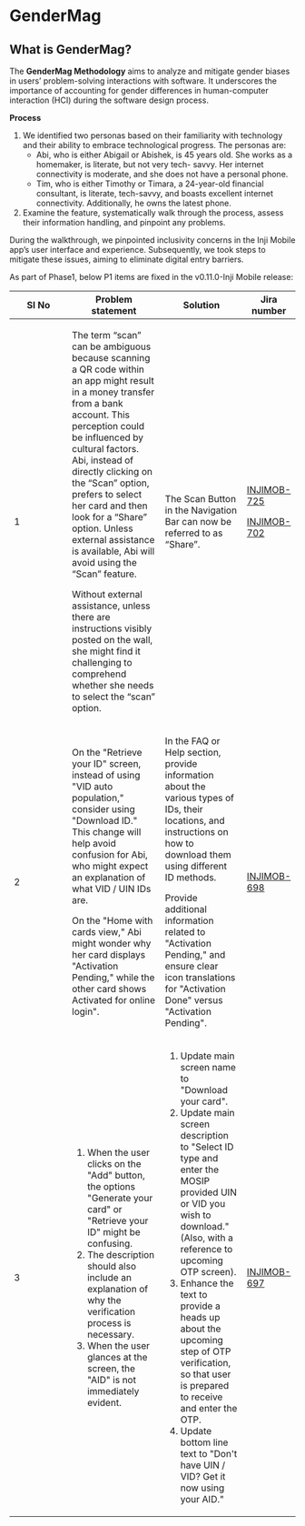 # GenderMag

## What is GenderMag?

The **GenderMag Methodology** aims to analyze and mitigate gender biases in users’ problem-solving interactions with software. It underscores the importance of accounting for gender differences in human-computer interaction (HCI) during the software design process.

**Process**

1. We identified two personas based on their familiarity with technology and their ability to embrace technological progress. The personas are:
   * Abi, who is either Abigail or Abishek, is 45 years old. She works as a homemaker, is literate, but not very tech- savvy. Her internet connectivity is moderate, and she does not have a personal phone.
   * Tim, who is either Timothy or Timara, a 24-year-old financial consultant, is literate, tech-savvy, and boasts excellent internet connectivity. Additionally, he owns the latest phone.
2. Examine the feature, systematically walk through the process, assess their information handling, and pinpoint any problems.

During the walkthrough, we pinpointed inclusivity concerns in the Inji Mobile app’s user interface and experience. Subsequently, we took steps to mitigate these issues, aiming to eliminate digital entry barriers.

As part of Phase1, below P1 items are fixed in the v0.11.0-Inji Mobile release:



<table><thead><tr><th width="86">Sl No</th><th>Problem statement</th><th>Solution</th><th>Jira number</th></tr></thead><tbody><tr><td>1</td><td><p>The term “scan” can be ambiguous because scanning a QR code within an app might result in a money transfer from a bank account. This perception could be influenced by cultural factors. Abi, instead of directly clicking on the “Scan” option, prefers to select her card and then look for a “Share” option. Unless external assistance is available, Abi will avoid using the “Scan” feature.          </p><p></p><p>Without external assistance, unless there are instructions visibly posted on the wall, she might find it challenging to comprehend whether she needs to select the “scan” option. </p></td><td>The Scan Button in the Navigation Bar can now be referred to as “Share”.</td><td><p><a href="https://mosip.atlassian.net/browse/INJIMOB-725">INJIMOB-725</a></p><p><a href="https://mosip.atlassian.net/browse/INJIMOB-702">INJIMOB-702</a></p><p><br></p></td></tr><tr><td>2</td><td><p>On the "Retrieve your ID" screen, instead of using "VID auto population," consider using "Download ID." This change will help avoid confusion for Abi, who might expect an explanation of what VID / UIN IDs are.        </p><p></p><p>On the "Home with cards view," Abi might wonder why her card displays "Activation Pending," while the other card shows Activated for online login".</p></td><td><p>In the FAQ or Help section, provide information about the various types of IDs, their locations, and instructions on how to download them using different ID methods.     </p><p></p><p>Provide additional information related to "Activation Pending," and ensure clear icon translations for "Activation Done" versus "Activation Pending".</p></td><td><a href="https://mosip.atlassian.net/browse/INJIMOB-698">INJIMOB-698</a></td></tr><tr><td>3</td><td><ol><li>When the user clicks on the "Add" button, the options "Generate your card" or "Retrieve your ID" might be confusing.</li><li>The description should also include an explanation of why the verification process is necessary.</li><li>When the user glances at the screen, the "AID"  is not immediately evident.</li></ol></td><td><ol><li>Update main screen name to "Download your card".</li><li>Update main screen description to "Select ID type and enter the MOSIP provided UIN or VID you wish to download." (Also, with a reference to upcoming OTP screen).</li><li>Enhance the text to provide a heads up about the upcoming step of OTP verification, so that user is prepared to receive and enter the OTP.</li><li>Update bottom line text to "Don't have UIN / VID? Get it now using your AID."</li></ol></td><td><a href="https://mosip.atlassian.net/browse/INJIMOB-697">INJIMOB-697</a></td></tr></tbody></table>
